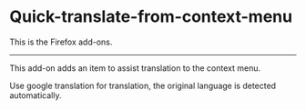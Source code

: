 # Quick-translate-from-context-menu

This is the Firefox add-ons.

----------

This add-on adds an item to assist translation to the context menu.

Use google translation for translation, the original language is detected automatically.
